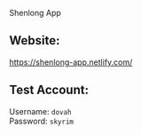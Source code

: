 Shenlong App

## Website:
https://shenlong-app.netlify.com/

## Test Account:

Username: `dovah`</br>
Password: `skyrim`